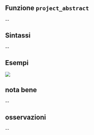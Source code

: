 ## Funzione `project_abstract`

--

## Sintassi

--

## Esempi

![](/img/variabili/project_abstract/project_abstract1.png)

## nota bene

--

## osservazioni

--